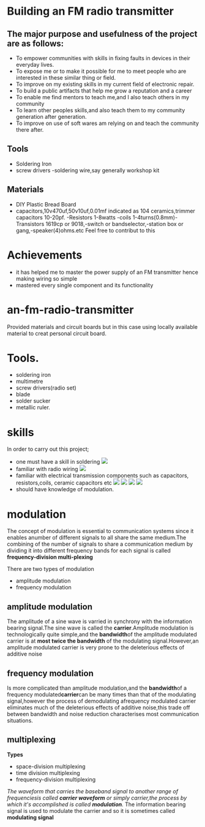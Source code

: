 # Building an FM radio transmitter


## The major purpose and usefulness of the project are as follows:

- To empower communities with skills in fixing faults in devices in their everyday lives.
- To expose me or to make it possible for me to meet people who are interested in these similar thing or field.
- To improve on my existing skills in my current field of electronic repair.
- To build a public artifacts that help me grow a reputation and a career 
- To enable me find mentors to teach me,and I also teach others in my community 
- To learn other peoples skills,and also teach them to my community generation after generation.
- To improve on use of soft wares am relying on and teach the community there after.

## Tools
- Soldering Iron
- screw drivers
-soldering wire,say generally workshop kit
## Materials 
- DIY Plastic Bread Board
- capacitors,10v470uf,50v10uf,0.01mf indicated as 104 ceramics,trimmer capacitors 10-20pf.
-Resistors 1-8watts
-coils 1-4turns(0.8mm)-Transistors 1619cp or 9018,-switch or bandselector,-station box or gang,-speaker(4)ohms.etc
Feel free to contribut to this
# Achievements
- it has helped me to master the power supply of an FM transmitter hence making wiring so simple
- mastered every single component and its functionality
# an-fm-radio-transmitter
Provided materials and circuit boards but in this case using locally available material to creat personal circuit board.

# Tools.
- soldering iron
- multimetre
- screw drivers(radio set)
- blade
- solder sucker
- metallic ruler.
# skills
In order to carry out this project;
- one must have a skill in soldering
![](Images/lowersideofthecircuitboard.jpg)
- familiar with radio wiring
![](Images/radiowiring.jpg)
- familiar with electrical transmission components such as capacitors, resistors,coils, ceramic capacitors etc 
![](Images/capacitor16v470uf.jpg)
![](Images/ceramiccapacitor.jpg)
![](Images/resistor330n2w.jpg)
![](IMG_20220207_134319_459.jpg)
- should have knowledge of modulation.
# modulation
The concept of modulation is essential to communication systems since it enables anumber of different signals to all share the same medium.The combining of the number of signals to share a communication medium by dividing it into different frequency bands for each signal is called **frequency-division multi-plexing** 

There are two types of modulation
- amplitude modulation
- frequency modulation

## amplitude modulation
The amplitude of a sine wave is varried in synchrony with the information bearing signal.The sine wave is called the **carrier**.Amplitude modulation is technologically quite simple,and the **bandwidth**of the amplitude modulated carrier is at **most twice the bandwidth** of the modulating signal.However,an amplitude modulated carrier is very prone to the deleterious effects of additive noise
## frequency modulation
Is more complicated than amplitude modulation,and the **bandwidth**of a frequency modulated**carrier**can be many times than that of the modulating signal,however the process of demodulating afrequency modulated carrier eliminates much of the deleterious effects of additive noise,this trade off between bandwidth and noise reduction characterises most communication situations.
## multiplexing
**Types**
- space-division multiplexing
- time division multiplexing
- frequency-division multiplexing

*The waveform that carries the baseband signal to another range of frequenciesis called **carrier waveform** or simply carrier,the process by which it's accomplished is called **modulation**.*
The information bearing signal is used to modulate the carrier and so it is sometimes called **modulating signal**

